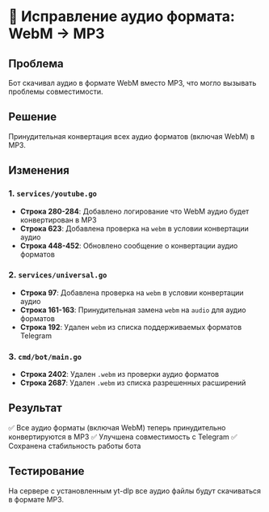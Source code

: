 # 🎵 Исправление аудио формата: WebM → MP3

## Проблема
Бот скачивал аудио в формате WebM вместо MP3, что могло вызывать проблемы совместимости.

## Решение
Принудительная конвертация всех аудио форматов (включая WebM) в MP3.

## Изменения

### 1. `services/youtube.go`
- **Строка 280-284**: Добавлено логирование что WebM аудио будет конвертирован в MP3
- **Строка 623**: Добавлена проверка на `webm` в условии конвертации аудио
- **Строка 448-452**: Обновлено сообщение о конвертации аудио форматов

### 2. `services/universal.go`
- **Строка 97**: Добавлена проверка на `webm` в условии конвертации аудио
- **Строка 161-163**: Принудительная замена `webm` на `audio` для аудио форматов
- **Строка 192**: Удален `webm` из списка поддерживаемых форматов Telegram

### 3. `cmd/bot/main.go`
- **Строка 2402**: Удален `.webm` из проверки аудио форматов
- **Строка 2687**: Удален `.webm` из списка разрешенных расширений

## Результат
✅ Все аудио форматы (включая WebM) теперь принудительно конвертируются в MP3
✅ Улучшена совместимость с Telegram
✅ Сохранена стабильность работы бота

## Тестирование
На сервере с установленным yt-dlp все аудио файлы будут скачиваться в формате MP3.
